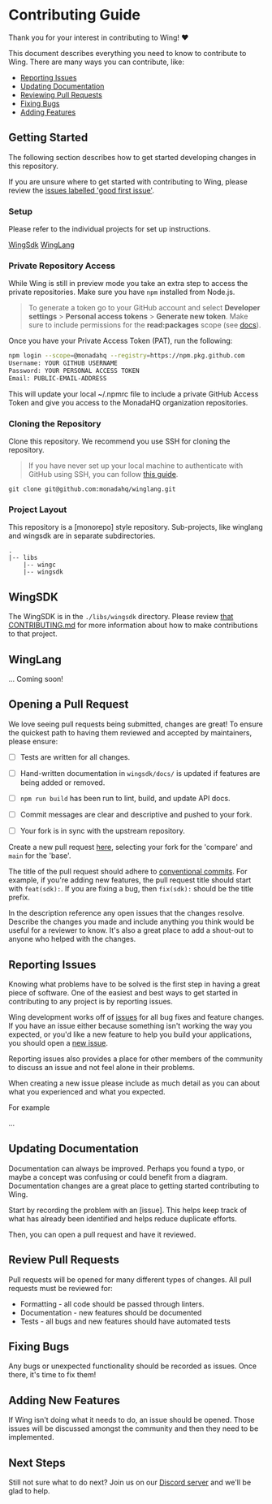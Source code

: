 # Contributing Guide

Thank you for your interest in contributing to Wing!  ❤️

This document describes everything you need to know to contribute to Wing. There are many ways you can contribute, like:

* [Reporting Issues](#reporting-issues)
* [Updating Documentation](#updating-documentation)
* [Reviewing Pull Requests](#review-pull-requests)
* [Fixing Bugs](#fixing-bugs)
* [Adding Features](#adding-new-features)

## Getting Started

The following section describes how to get started developing changes in this repository.

If you are unsure where to get started with contributing to Wing, please review the [issues labelled 'good first issue'](https://github.com/monadahq/winglang/issues?q=is%3Aopen+is%3Aissue+label%3A%22good+first+issue%22).

### Setup

Please refer to the individual projects for set up instructions.

[WingSdk](./libs/wingsdk/CONTRIBUTING.md)
[WingLang](./libs/wingc/CONTRIBUTING.md)

### Private Repository Access

While Wing is still in preview mode you take an extra step to access the private repositories. Make sure you have `npm`
installed from Node.js. 

> To generate a token go to your GitHub account and select **Developer
settings** > **Personal access tokens** > **Generate new token**. Make sure to
include permissions for the **read:packages** scope (see
[docs](https://docs.github.com/en/authentication/keeping-your-account-and-data-secure/creating-a-personal-access-token)).

Once you have your Private Access Token (PAT), run the following:

```sh
npm login --scope=@monadahq --registry=https://npm.pkg.github.com
Username: YOUR GITHUB USERNAME
Password: YOUR PERSONAL ACCESS TOKEN
Email: PUBLIC-EMAIL-ADDRESS
```

This will update your local ~/.npmrc file to include a private GitHub Access Token and give you access to the MonadaHQ 
organization repositories.

### Cloning the Repository

Clone this repository. We recommend you use SSH for cloning the repository.

> If you have never set up your local machine to authenticate with GitHub using SSH, you can follow [this guide](TODO).

```shell
git clone git@github.com:monadahq/winglang.git
```

### Project Layout

This repository is a [monorepo] style repository. Sub-projects, like winglang and wingsdk are in separate subdirectories.

```text
.
|-- libs
    |-- wingc
    |-- wingsdk 
```

## WingSDK

The WingSDK is in the `./libs/wingsdk` directory. Please review [that CONTRIBUTING.md](./libs/wingsdk/CONTRIBUTING.md) 
for more information about how to make contributions to that project.

## WingLang

... Coming soon!

## Opening a Pull Request

We love seeing pull requests being submitted, changes are great! To ensure the quickest path to having them reviewed
and accepted by maintainers, please ensure:

- [ ] Tests are written for all changes.

- [ ] Hand-written documentation in `wingsdk/docs/` is updated if features are being added or removed.

- [ ] `npm run build` has been run to lint, build, and update API docs.

- [ ] Commit messages are clear and descriptive and pushed to your fork.

- [ ] Your fork is in sync with the upstream repository.

Create a new pull request [here](https://github.com/monadahq/wingsdk/compare), selecting your fork for the 'compare'
and `main` for the 'base'.

The title of the pull request should adhere to [conventional commits](https://www.conventionalcommits.org). For example,
if you're adding new features, the pull request title should start with `feat(sdk):`. If you are fixing a bug, then `fix(sdk):`
should be the title prefix.

In the description reference any open issues that the changes resolve. Describe the changes you made and include anything
you think would be useful for a reviewer to know. It's also a great place to add a shout-out to anyone who helped with the
changes.

## Reporting Issues

Knowing what problems have to be solved is the first step in having a great piece of software. One of the easiest and 
best ways to get started in contributing to any project is by reporting issues.

Wing development works off of [issues](Issues/) for all bug fixes and feature changes. If you have an issue either because
something isn't working the way you expected, or you'd like a new feature to help you build your applications, you
should open a [new issue](Issues/new).

Reporting issues also provides a place for other members of the community to discuss an issue and not feel alone in their
problems.

When creating a new issue please include as much detail as you can about what you experienced and what you expected. 

For example

...

## Updating Documentation

Documentation can always be improved. Perhaps you found a typo, or maybe a concept was confusing or could benefit from
a diagram. Documentation changes are a great place to getting started contributing to Wing. 

Start by recording the problem with an [issue]. This helps keep track of what has already been identified and helps reduce
duplicate efforts. 

Then, you can open a pull request and have it reviewed. 

## Review Pull Requests

Pull requests will be opened for many different types of changes. All pull requests must be reviewed for:

* Formatting - all code should be passed through linters.
* Documentation - new features should be documented
* Tests - all bugs and new features should have automated tests

## Fixing Bugs

Any bugs or unexpected functionality should be recorded as issues. Once there, it's time to fix them!

## Adding New Features

If Wing isn't doing what it needs to do, an issue should be opened. Those issues will be discussed amongst the community
and then they need to be implemented.

## Next Steps

Still not sure what to do next? Join us on our [Discord server](./README.md#community) and we'll be glad to help.



